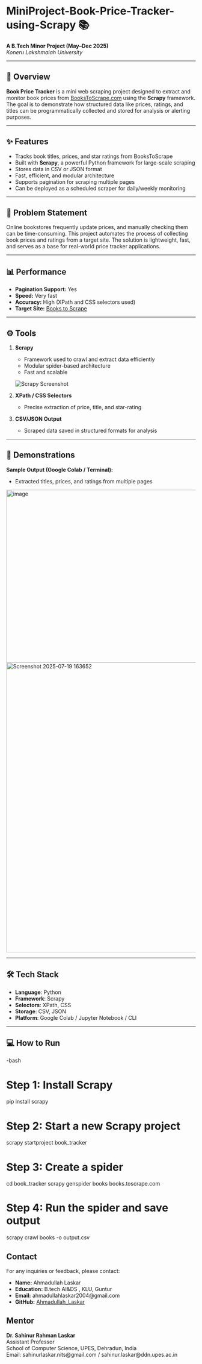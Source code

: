 # MiniProject-Book-Price-Tracker-using-Scrapy 📚

**A B.Tech Minor Project (May–Dec 2025)**  
_Koneru Lakshmaiah University_

---

## 📌 Overview

**Book Price Tracker** is a mini web scraping project designed to extract and monitor book prices from [BooksToScrape.com](http://books.toscrape.com/) using the **Scrapy** framework. The goal is to demonstrate how structured data like prices, ratings, and titles can be programmatically collected and stored for analysis or alerting purposes.

---

## ✨ Features

- Tracks book titles, prices, and star ratings from BooksToScrape  
- Built with **Scrapy**, a powerful Python framework for large-scale scraping  
- Stores data in CSV or JSON format  
- Fast, efficient, and modular architecture  
- Supports pagination for scraping multiple pages  
- Can be deployed as a scheduled scraper for daily/weekly monitoring

---

## 🧠 Problem Statement

Online bookstores frequently update prices, and manually checking them can be time-consuming. This project automates the process of collecting book prices and ratings from a target site. The solution is lightweight, fast, and serves as a base for real-world price tracker applications.

---

## 📊 Performance

- **Pagination Support:** Yes  
- **Speed:** Very fast  
- **Accuracy:** High (XPath and CSS selectors used)  
- **Target Site:** [Books to Scrape](http://books.toscrape.com/)

---

## ⚙️ Tools

1. **Scrapy**  
   - Framework used to crawl and extract data efficiently  
   - Modular spider-based architecture  
   - Fast and scalable

   ![Scrapy Screenshot](https://github.com/user-attachments/assets/408ec426-bfcf-4924-9fe7-09bafd1de9d1)

2. **XPath / CSS Selectors**  
   - Precise extraction of price, title, and star-rating

3. **CSV/JSON Output**  
   - Scraped data saved in structured formats for analysis

---

## 📸 Demonstrations

**Sample Output (Google Colab / Terminal):**

- Extracted titles, prices, and ratings from multiple pages
<img width="1076" height="458" alt="image" src="https://github.com/user-attachments/assets/c7cf32c0-b822-4233-bbc4-8077ee673ab2" />
<img width="1681" height="770" alt="Screenshot 2025-07-19 163652" src="https://github.com/user-attachments/assets/3b090040-1195-4be9-9ccb-f11c4f03c9b1" />


---

## 🛠️ Tech Stack

- **Language**: Python  
- **Framework**: Scrapy  
- **Selectors**: XPath, CSS  
- **Storage**: CSV, JSON  
- **Platform**: Google Colab / Jupyter Notebook / CLI

---

## 💻 How to Run

-bash
# Step 1: Install Scrapy
pip install scrapy

# Step 2: Start a new Scrapy project
scrapy startproject book_tracker

# Step 3: Create a spider
cd book_tracker
scrapy genspider books books.toscrape.com

# Step 4: Run the spider and save output
scrapy crawl books -o output.csv

<h2 id="contact">Contact</h2>
  <p>For any inquiries or feedback, please contact:</p>
  <ul>
    <li><strong>Name:</strong> Ahmadullah Laskar</li>
    <li><strong>Education:</strong> B.tech AI&DS , KLU, Guntur</li>
    <li><strong>Email:</strong> ahmadullahlaskar2004@gmail.com </li>
    <li><strong>GitHub:</strong> <a href="https://github.com/AhmadullahLaskar">Ahmadullah_Laskar</a></li>
  </ul>
  
  
  <h2 id="mentor">Mentor</h2>
  <p><strong>Dr. Sahinur Rahman Laskar</strong><br>
  Assistant Professor<br>
  School of Computer Science, UPES, Dehradun, India<br>
  Email: sahinurlaskar.nits@gmail.com / sahinur.laskar@ddn.upes.ac.in<br>
  </p>


